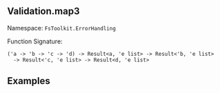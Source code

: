 ## Validation.map3

Namespace: `FsToolkit.ErrorHandling`

Function Signature:

```
('a -> 'b -> 'c -> 'd) -> Result<a, 'e list> -> Result<'b, 'e list> 
  -> Result<'c, 'e list> -> Result<d, 'e list>
```

## Examples